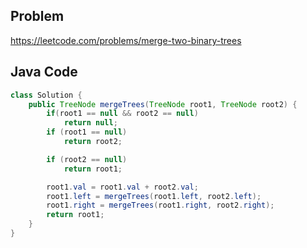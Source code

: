 ## Problem
https://leetcode.com/problems/merge-two-binary-trees

## Java Code

```java
class Solution {
    public TreeNode mergeTrees(TreeNode root1, TreeNode root2) {
        if(root1 == null && root2 == null)
            return null;
        if (root1 == null)
            return root2;

        if (root2 == null)
            return root1;

        root1.val = root1.val + root2.val;
        root1.left = mergeTrees(root1.left, root2.left);
        root1.right = mergeTrees(root1.right, root2.right);
        return root1;
    }
}
```